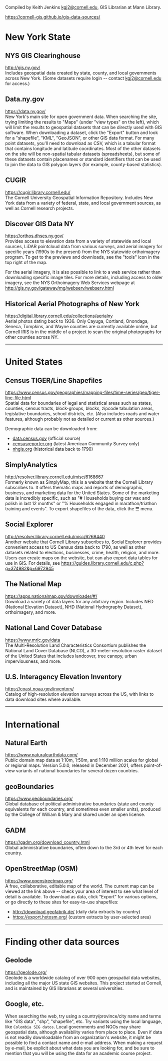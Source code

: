 Compiled by Keith Jenkins <kgj2@cornell.edu>, GIS Librarian at Mann Library.

<https://cornell-gis.github.io/gis-data-sources/>

 
# New York State

## NYS GIS Clearinghouse
<http://gis.ny.gov/>  
Includes geospatial data created by state, county, and local governments across New York.  (Some datasets require login -- contact kgj2@cornell.edu for access.)

## Data.ny.gov
<https://data.ny.gov/>  
New York's main site for open government data.  When searching the site, trying limiting the results to "Maps" (under "view types" on the left), which will limit the results to geospatial datasets that can be directly used with GIS software.  When downloading a dataset, click the "Export" button and look for a "shapefile", "KML", "GeoJSON", or other GIS data format.  For many point datasets, you'll need to download as CSV, which is a tabular format that contains longitude and latitude coordinates.  Most of the other datasets on the site will be non-spatial tabular datasets (spreadsheets), but some of these datasets contain placenames or standard identifiers that can be used to join the data to GIS polygon layers (for example, county-based statistics).

## CUGIR
<https://cugir.library.cornell.edu/>  
The Cornell University Geospatial Information Repository.  Includes New York data from a variety of federal, state, and local government sources, as well as Cornell research projects.

## Discover GIS Data NY
<https://orthos.dhses.ny.gov/>  
Provides access to elevation data from a variety of statewide and local sources, LiDAR pointcloud data from various surveys, and aerial imagery for specific years (1990s to the present) from the NYS statewide orthoimagery program.  To get to the previews and downloads, see the "tools" icon in the top right of the map.

For the aerial imagery, it is also possible to link to a web service rather than downloading specific image tiles.  For more details, including access to older imagery, see the NYS Orthoimagery Web Services webpage at <http://gis.ny.gov/gateway/mg/webserv/webserv.html>

## Historical Aerial Photographs of New York
<https://digital.library.cornell.edu/collections/aerialny>  
Aerial photos dating back to 1936.  Only Cayuga, Cortland, Onondaga, Seneca, Tompkins, and Wayne counties are currently available online, but Cornell IRIS is in the middle of a project to scan the original photographs for other counties across NY.

----

# United States

## Census TIGER/Line Shapefiles
<https://www.census.gov/geographies/mapping-files/time-series/geo/tiger-line-file.html>  
Spatial data for boundaries of legal and statistical areas such as states, counties, census tracts, block-groups, blocks, zipcode tabulation areas, legislative boundaries, school districts, etc.  (Also includes roads and water features, although probably not as detailed or current as other sources.)

Demographic data can be downloaded from:
* [data.census.gov](https://data.census.gov/) (official source)
* [censusreporter.org](https://censusreporter.org/) (latest American Community Survey only)
* [nhgis.org](https://www.nhgis.org/) (historical data back to 1790)

## SimplyAnalytics
<http://resolver.library.cornell.edu/misc/6168667>  
Formerly known as SimplyMap, this is a website that the Cornell Library subscribes to.  It offers thematic maps and reports of demographic, business, and marketing data for the United States.  Some of the marketing data is incredibly specific, such as "# Households buying car wax and polish in last 12 months" or "% Households engaged in marathon/triathon training and events".  To export shapefiles of the data, click the ☰ menu.

## Social Explorer
<http://resolver.library.cornell.edu/misc/6268440>  
Another website that Cornell Library subscribes to, Social Explorer provides convenient access to US Census data back to 1790, as well as other datasets related to elections, businesses, crime, health, religion, and more.  Users can create maps on the website, but can also export data tables for use in GIS.  For details, see <https://guides.library.cornell.edu/c.php?g=374982&p=6972945>

## The National Map
<https://apps.nationalmap.gov/downloader/#/>  
Download a variety of data layers for any arbitrary region.  Includes NED (National Elevation Dataset),  NHD (National Hydrography Dataset), orthoimagery, and more.

## National Land Cover Database
<https://www.mrlc.gov/data>  
The Multi-Resolution Land Characteristics Consortium publishes the National Land Cover Database (NLCD), a 30-meter-resolution raster dataset of the United States that includes landcover, tree canopy, urban imperviousness, and more.

## U.S. Interagency Elevation Inventory
<https://coast.noaa.gov/inventory/>  
Catalog of high-resolution elevation surveys across the US, with links to data download sites where available.

----

# International

## Natural Earth
<https://www.naturalearthdata.com/>  
Public domain map data at 1:10m, 1:50m, and 1:110 million scales for global or regional maps.  Version 5.0.0, released in December 2021, offers point-of-view variants of national boundaries for several dozen countries.

## geoBoundaries
<https://www.geoboundaries.org/>  
Global database of political administrative boundaries (state and county equivalents for each country, and sometimes even smaller units), produced by the College of William & Mary and shared under an open license.

## GADM
<https://gadm.org/download_country.html>  
Global administrative boundaries, often down to the 3rd or 4th level for each country.

## OpenStreetMap (OSM)
<https://www.openstreetmap.org/>  
A free, collaborative, editable map of the world.  The current map can be viewed at the link above -- check your area of interest to see what level of detail is available.  To download as data, click “Export” for various options, or go directly to these sites for easy-to-use shapefiles:
  * <http://download.geofabrik.de/>	(daily data extracts by country)
  * <https://export.hotosm.org/>	(custom extracts by user-selected area)

----

# Finding other data sources

## Geolode
<https://geolode.org/>  
Geolode is a worldwide catalog of over 900 open geospatial data websites, including all the major US state GIS websites.  This project started at Cornell, and is maintained by GIS librarians at several universities.

## Google, etc.
When searching the web, try using a country/province/city name and terms like "GIS data", "shp", "shapefile", etc.  Try variants using the local language, like `Colombia SIG datos`.  Local governments and NGOs may share geospatial data, although availability varies from place to place.  Even if data is not readily downloadable from an organization's website, it might be possible to find a contact name and e-mail address.  When making a request by e-mail, be explicit about what data you are looking for, and be sure to mention that you will be using the data for an academic course project.
